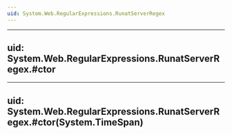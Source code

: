 ```yaml
---
uid: System.Web.RegularExpressions.RunatServerRegex
---
```


---
uid: System.Web.RegularExpressions.RunatServerRegex.#ctor
---

---
uid: System.Web.RegularExpressions.RunatServerRegex.#ctor(System.TimeSpan)
---
